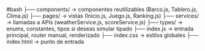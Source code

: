 #bash
├── components/     → componentes reutilizables (Barco.js, Tablero.js, Clima.js)
├── pages/          → vistas (Inicio.js, Juego.js, Ranking.js)
├── services/       → llamadas a APIs (weatherService.js, scoreService.js)
├── types/          → enums, constantes, tipos si deseas simular tipado
├── index.js        → entrada principal, router manual, renderizado
├── index.css       → estilos globales
├── index.html      → punto de entrada